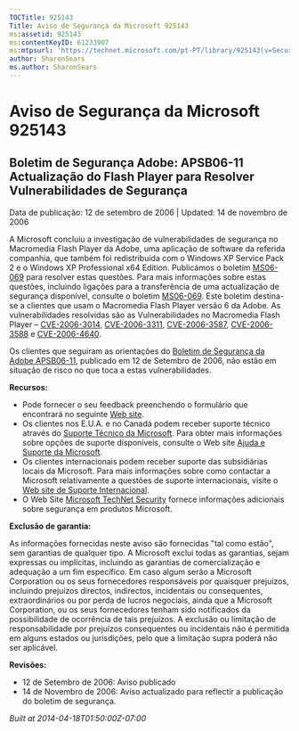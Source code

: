 ```yaml
---
TOCTitle: 925143
Title: Aviso de Segurança da Microsoft 925143
ms:assetid: 925143
ms:contentKeyID: 61233907
ms:mtpsurl: 'https://technet.microsoft.com/pt-PT/library/925143(v=Security.10)'
author: SharonSears
ms.author: SharonSears
---
```




Aviso de Segurança da Microsoft 925143
======================================

Boletim de Segurança Adobe: APSB06-11 Actualização do Flash Player para Resolver Vulnerabilidades de Segurança
--------------------------------------------------------------------------------------------------------------

Data de publicação: 12 de setembro de 2006 | Updated: 14 de novembro de 2006

A Microsoft concluiu a investigação de vulnerabilidades de segurança no Macromedia Flash Player da Adobe, uma aplicação de software da referida companhia, que também foi redistribuída com o Windows XP Service Pack 2 e o Windows XP Professional x64 Edition. Publicámos o boletim [MS06-069](http://www.microsoft.com/portugal/technet/seguranca/boletins/ms06-069.mspx) para resolver estas questões. Para mais informações sobre estas questões, incluindo ligações para a transferência de uma actualização de segurança disponível, consulte o boletim [MS06-069](http://www.microsoft.com/portugal/technet/seguranca/boletins/ms06-069.mspx). Este boletim destina-se a clientes que usam o Macromedia Flash Player versão 6 da Adobe. As vulnerabilidades resolvidas são as Vulnerabilidades no Macromedia Flash Player – [CVE-2006-3014](http://www.cve.mitre.org/cgi-bin/cvename.cgi?name=cve-2006-3014), [CVE-2006-3311](http://www.cve.mitre.org/cgi-bin/cvename.cgi?name=cve-2006-3311), [CVE-2006-3587](http://www.cve.mitre.org/cgi-bin/cvename.cgi?name=cve-2006-3587), [CVE-2006-3588](http://www.cve.mitre.org/cgi-bin/cvename.cgi?name=cve-2006-3588) e [CVE-2006-4640](http://www.cve.mitre.org/cgi-bin/cvename.cgi?name=cve-2006-4640).

Os clientes que seguiram as orientações do [Boletim de Segurança da Adobe APSB06-11](http://www.adobe.com/go/apsb06-11/), publicado em 12 de Setembro de 2006, não estão em situação de risco no que toca a estas vulnerabilidades.

**Recursos:**

-   Pode fornecer o seu feedback preenchendo o formulário que encontrará no seguinte [Web site](https://support.microsoft.com/common/survey.aspx?scid=sw;en;1257&amp;showpage=1&amp;ws=technet&amp;sd=tech).
-   Os clientes nos E.U.A. e no Canadá podem receber suporte técnico através do [Suporte Técnico da Microsoft](http://go.microsoft.com/fwlink/?linkid=21131). Para obter mais informações sobre opções de suporte disponíveis, consulte o Web site [Ajuda e Suporte da Microsoft](http://support.microsoft.com/).
-   Os clientes internacionais podem receber suporte das subsidiárias locais da Microsoft. Para mais informações sobre como contactar a Microsoft relativamente a questões de suporte internacionais, visite o [Web site de Suporte Internacional](http://go.microsoft.com/fwlink/?linkid=21155).
-   O Web Site [Microsoft TechNet Security](http://go.microsoft.com/fwlink/?linkid=21132) fornece informações adicionais sobre segurança em produtos Microsoft.

**Exclusão de garantia:**

As informações fornecidas neste aviso são fornecidas "tal como estão", sem garantias de qualquer tipo. A Microsoft exclui todas as garantias, sejam expressas ou implícitas, incluindo as garantias de comercialização e adequação a um fim específico. Em caso algum serão a Microsoft Corporation ou os seus fornecedores responsáveis por quaisquer prejuízos, incluindo prejuízos directos, indirectos, incidentais ou consequentes, extraordinários ou por perda de lucros negociais, ainda que a Microsoft Corporation, ou os seus fornecedores tenham sido notificados da possibilidade de ocorrência de tais prejuízos. A exclusão ou limitação de responsabilidade por prejuízos consequentes ou incidentais não é permitida em alguns estados ou jurisdições, pelo que a limitação supra poderá não ser aplicável.

**Revisões:**

-   12 de Setembro de 2006: Aviso publicado
-   14 de Novembro de 2006: Aviso actualizado para reflectir a publicação do boletim de segurança.

*Built at 2014-04-18T01:50:00Z-07:00*
